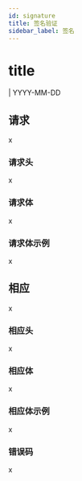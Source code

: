 ```yaml
---
id: signature
title: 签名验证
sidebar_label: 签名
---
```


# title
| YYYY-MM-DD

## 请求
x

### 请求头
x

### 请求体
x

### 请求体示例
x

## 相应
x

### 相应头
x

### 相应体
x

### 相应体示例
x

### 错误码
x

